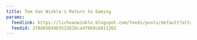 ```yaml
---
title: Tom Van Winkle's Return to Gaming
params:
  feedlink: https://lichvanwinkle.blogspot.com/feeds/posts/default?alt=rss
  feedid: 378d65049b352261bca47669cb811262
---
```

